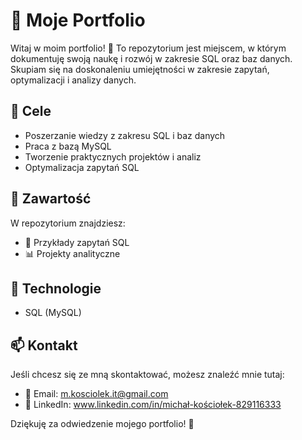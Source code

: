 # 📌 Moje Portfolio

Witaj w moim portfolio! 👋 To repozytorium jest miejscem, w którym dokumentuję swoją naukę i rozwój w zakresie SQL oraz baz danych. Skupiam się na doskonaleniu umiejętności w zakresie zapytań, optymalizacji i analizy danych.

## 🎯 Cele

- Poszerzanie wiedzy z zakresu SQL i baz danych
- Praca z bazą MySQL
- Tworzenie praktycznych projektów i analiz
- Optymalizacja zapytań SQL

## 📂 Zawartość

W repozytorium znajdziesz:

- 📌 Przykłady zapytań SQL
- 📊 Projekty analityczne


## 🚀 Technologie

- SQL (MySQL)

## 📫 Kontakt

Jeśli chcesz się ze mną skontaktować, możesz znaleźć mnie tutaj:

- 📧 Email: m.kosciolek.it@gmail.com
- 💼 LinkedIn: www.linkedin.com/in/michał-kościołek-829116333

Dziękuję za odwiedzenie mojego portfolio! 🎉
